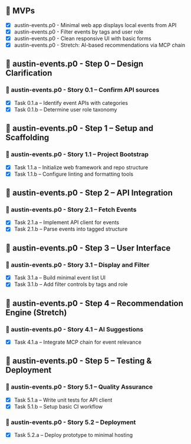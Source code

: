 ## 🎯 MVPs
- [x] austin-events.p0 - Minimal web app displays local events from API
- [x] austin-events.p0 - Filter events by tags and user role
- [x] austin-events.p0 - Clean responsive UI with basic forms
- [x] austin-events.p0 - Stretch: AI-based recommendations via MCP chain

## 🧱 austin-events.p0 - Step 0 – Design Clarification
### 📘 austin-events.p0 - Story 0.1 – Confirm API sources
- [x] Task 0.1.a – Identify event APIs with categories
- [x] Task 0.1.b – Determine user role taxonomy

## 🧱 austin-events.p0 - Step 1 – Setup and Scaffolding
### 📘 austin-events.p0 - Story 1.1 – Project Bootstrap
- [x] Task 1.1.a – Initialize web framework and repo structure
- [x] Task 1.1.b – Configure linting and formatting tools

## 🧱 austin-events.p0 - Step 2 – API Integration
### 📘 austin-events.p0 - Story 2.1 – Fetch Events
- [x] Task 2.1.a – Implement API client for events
- [x] Task 2.1.b – Parse events into tagged structure

## 🧱 austin-events.p0 - Step 3 – User Interface
### 📘 austin-events.p0 - Story 3.1 – Display and Filter
- [x] Task 3.1.a – Build minimal event list UI
- [x] Task 3.1.b – Add filter controls by tags and role

## 🧱 austin-events.p0 - Step 4 – Recommendation Engine (Stretch)
### 📘 austin-events.p0 - Story 4.1 – AI Suggestions
- [x] Task 4.1.a – Integrate MCP chain for event relevance

## 🧱 austin-events.p0 - Step 5 – Testing & Deployment
### 📘 austin-events.p0 - Story 5.1 – Quality Assurance
- [x] Task 5.1.a – Write unit tests for API client
- [x] Task 5.1.b – Setup basic CI workflow
### 📘 austin-events.p0 - Story 5.2 – Deployment
- [x] Task 5.2.a – Deploy prototype to minimal hosting
